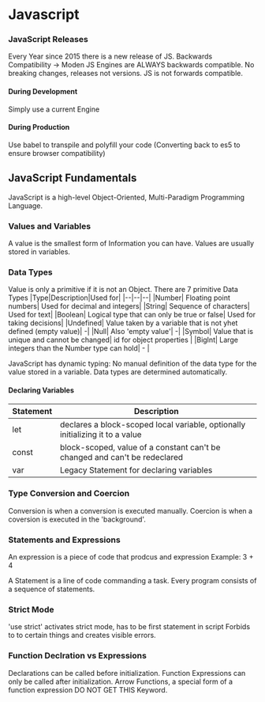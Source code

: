 # Javascript

### JavaScript Releases

Every Year since 2015 there is a new release of JS.
Backwards Compatibility -> Moden JS Engines are ALWAYS backwards compatible.
No breaking changes, releases not versions.
JS is not forwards compatible.

#### During Development

Simply use a current Engine

#### During Production

Use babel to transpile and polyfill your code
(Converting back to es5 to ensure browser compatibility)

## JavaScript Fundamentals

JavaScript is a high-level Object-Oriented, Multi-Paradigm Programming Language.

### Values and Variables

A value is the smallest form of Information you can have.
Values are usually stored in variables.

### Data Types

Value is only a primitive if it is not an Object.
There are 7 primitive Data Types
|Type|Description|Used for|
|--|--|--|
|Number| Floating point numbers| Used for decimal and integers|
|String| Sequence of characters| Used for text|
|Boolean| Logical type that can only be true or false| Used for taking decisions|
|Undefined| Value taken by a variable that is not yhet defined (empty value)| -|
|Null| Also 'empty value'| -|
|Symbol| Value that is unique and cannot be changed| id for object properties |
|BigInt| Large integers than the Number type can hold| - |

JavaScript has dynamic typing:
No manual definition of the data type for the value stored in a variable.
Data types are determined automatically.

#### Declaring Variables

| Statement | Description                                                                   |
| --------- | ----------------------------------------------------------------------------- |
| let       | declares a block-scoped local variable, optionally initializing it to a value |
| const     | block-scoped, value of a constant can't be changed and can't be redeclared    |
| var       | Legacy Statement for declaring variables                                      |

### Type Conversion and Coercion

Conversion is when a conversion is executed manually.
Coercion is when a coversion is executed in the 'background'.

### Statements and Expressions

An expression is a piece of code that prodcus and expression
Example: 3 + 4

A Statement is a line of code commanding a task. Every program consists of a sequence of statements.

### Strict Mode

'use strict' activates strict mode, has to be first statement in script
Forbids to to certain things and creates visible errors.

### Function Declration vs Expressions

Declarations can be called before initialization.
Function Expressions can only be called after initialization.
Arrow Functions, a special form of a function expression DO NOT GET THIS Keyword.
